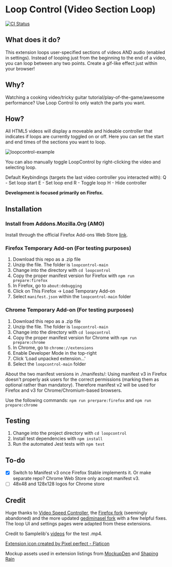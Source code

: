 # Loop Control (Video Section Loop)

[![CI Status](https://github.com/aprestoes/loopcontrol/actions/workflows/main.yml/badge.svg)](https://github.com/aprestoes/loopcontrol/actions/workflows/main.yml)

## What does it do?

This extension loops user-specified sections of videos AND audio (enabled in settings). Instead of looping just from the beginning to the end of a video, you can loop between any two points. Create a gif-like effect just within your browser!

## Why?

Watching a cooking video/tricky guitar tutorial/play-of-the-game/awesome performance? Use Loop Control to only watch the parts you want.

## How?

All HTML5 videos will display a moveable and hideable controller that indicates if loops are currently toggled on or off. Here you can set the start and end times of the sections you want to loop.

![loopcontrol-example](https://user-images.githubusercontent.com/47873094/193581311-85428290-7c9f-4977-9e14-cbf74c44b748.gif)

You can also manually toggle LoopControl by right-clicking the video and selecting loop.

Default Keybindings (targets the last video controller you interacted with):
Q - Set loop start
E - Set loop end
R - Toggle loop
H - Hide controller

**Development is focused primarily on Firefox.**

## Installation

### Install from Addons.Mozilla.Org (AMO)

Install through the official Firefox Add-ons Web Store [link](https://addons.mozilla.org/en-CA/firefox/addon/loopcontrol/).

### Firefox Temporary Add-on (For testing purposes)

1. Download this repo as a .zip file
2. Unzip the file. The folder is `loopcontrol-main`
3. Change into the directory with `cd loopcontrol`
4. Copy the proper manifest version for Firefox with `npm run prepare:firefox`
5. In Firefox, go to `about:debugging`
6. Click on This Firefox -> Load Temporary Add-on
7. Select `manifest.json` within the `loopcontrol-main` folder

### Chrome Temporary Add-on (For testing purposes)

1. Download this repo as a .zip file
2. Unzip the file. The folder is `loopcontrol-main`
3. Change into the directory with `cd loopcontrol`
4. Copy the proper manifest version for Chrome with `npm run prepare:chrome`
5. In Chrome, go to `chrome://extensions`
6. Enable Developer Mode in the top-right
7. Click 'Load unpacked extension...'
8. Select the `loopcontrol-main` folder

About the two manifest versions in ./manifests/: Using manifest v3 in Firefox doesn't properly ask users for the correct permissions (marking them as optional rather than mandatory). Therefore manifest v2 will be used for Firefox and v3 for Chrome/Chromium-based browsers.

Use the following commands: `npm run prerpare:firefox` and `npm run prepare:chrome`

## Testing

1. Change into the project directory with `cd loopcontrol`
2. Install test dependencies with `npm install`
3. Run the automated Jest tests with `npm test`

## To-do

-   [x] Switch to Manifest v3 once Firefox Stable implements it. Or make separate repo? Chrome Web Store only accept manifest v3.
-   [ ] 48x48 and 128x128 logos for Chrome store

## Credit

Huge thanks to [Video Speed Controller](https://github.com/igrigorik/videospeed), the [Firefox fork](https://github.com/codebicycle/videospeed) (seemingly abandoned) and the more updated [gediminasel fork](https://github.com/gediminasel/videospeed-firefox) with a few helpful fixes. The loop UI and settings pages were adapted from these extensions.

Credit to Samplelib's [videos](https://samplelib.com/sample-mp4.html) for the test .mp4.

<a href="https://www.flaticon.com/free-icons/update" title="update icons">Extension icon created by Pixel perfect - Flaticon</a>

Mockup assets used in extension listings from [MockupDen](https://mockupden.com) and [Shaping Rain](https://shapingrain.com)
